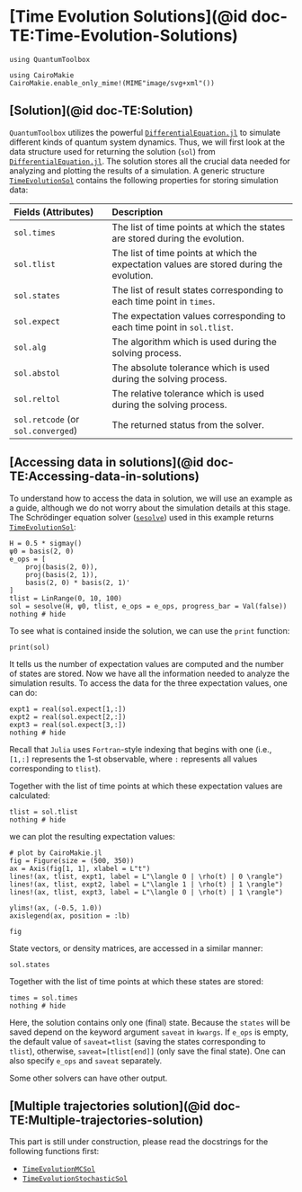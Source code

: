 # [Time Evolution Solutions](@id doc-TE:Time-Evolution-Solutions)

```@setup TE-solution
using QuantumToolbox

using CairoMakie
CairoMakie.enable_only_mime!(MIME"image/svg+xml"())
```

## [Solution](@id doc-TE:Solution)
`QuantumToolbox` utilizes the powerful [`DifferentialEquation.jl`](https://docs.sciml.ai/DiffEqDocs/stable/) to simulate different kinds of quantum system dynamics. Thus, we will first look at the data structure used for returning the solution (`sol`) from [`DifferentialEquation.jl`](https://docs.sciml.ai/DiffEqDocs/stable/). The solution stores all the crucial data needed for analyzing and plotting the results of a simulation. A generic structure [`TimeEvolutionSol`](@ref) contains the following properties for storing simulation data:

| **Fields (Attributes)** | **Description** |
|:------------------------|:----------------|
| `sol.times` | The list of time points at which the states are stored during the evolution. |
| `sol.tlist` | The list of time points at which the expectation values are stored during the evolution. |
| `sol.states` | The list of result states corresponding to each time point in `times`. |
| `sol.expect` | The expectation values corresponding to each time point in `sol.tlist`. |
| `sol.alg` | The algorithm which is used during the solving process. |
| `sol.abstol` | The absolute tolerance which is used during the solving process. |
| `sol.reltol` | The relative tolerance which is used during the solving process. |
| `sol.retcode` (or `sol.converged`) | The returned status from the solver. |

## [Accessing data in solutions](@id doc-TE:Accessing-data-in-solutions)

To understand how to access the data in solution, we will use an example as a guide, although we do not worry about the simulation details at this stage. The Schrödinger equation solver ([`sesolve`](@ref)) used in this example returns [`TimeEvolutionSol`](@ref):

```@example TE-solution
H = 0.5 * sigmay()
ψ0 = basis(2, 0)
e_ops = [
    proj(basis(2, 0)),
    proj(basis(2, 1)),
    basis(2, 0) * basis(2, 1)'
]
tlist = LinRange(0, 10, 100)
sol = sesolve(H, ψ0, tlist, e_ops = e_ops, progress_bar = Val(false))
nothing # hide
```

To see what is contained inside the solution, we can use the `print` function:

```@example TE-solution
print(sol)
```

It tells us the number of expectation values are computed and the number of states are stored. Now we have all the information needed to analyze the simulation results. To access the data for the three expectation values, one can do:

```@example TE-solution
expt1 = real(sol.expect[1,:])
expt2 = real(sol.expect[2,:])
expt3 = real(sol.expect[3,:])
nothing # hide
```

Recall that `Julia` uses `Fortran`-style indexing that begins with one (i.e., `[1,:]` represents the 1-st observable, where `:` represents all values corresponding to `tlist`).

Together with the list of time points at which these expectation values are calculated:

```@example TE-solution
tlist = sol.tlist
nothing # hide
```

we can plot the resulting expectation values:

```@example TE-solution
# plot by CairoMakie.jl
fig = Figure(size = (500, 350))
ax = Axis(fig[1, 1], xlabel = L"t")
lines!(ax, tlist, expt1, label = L"\langle 0 | \rho(t) | 0 \rangle")
lines!(ax, tlist, expt2, label = L"\langle 1 | \rho(t) | 1 \rangle")
lines!(ax, tlist, expt3, label = L"\langle 0 | \rho(t) | 1 \rangle")

ylims!(ax, (-0.5, 1.0))
axislegend(ax, position = :lb)

fig
```

State vectors, or density matrices, are accessed in a similar manner:

```@example TE-solution
sol.states
```

Together with the list of time points at which these states are stored:

```@example TE-solution
times = sol.times
nothing # hide
```

Here, the solution contains only one (final) state. Because the `states` will be saved depend on the keyword argument `saveat` in `kwargs`. If `e_ops` is empty, the default value of `saveat=tlist` (saving the states corresponding to `tlist`), otherwise, `saveat=[tlist[end]]` (only save the final state). One can also specify `e_ops` and `saveat` separately.

Some other solvers can have other output.

## [Multiple trajectories solution](@id doc-TE:Multiple-trajectories-solution)

This part is still under construction, please read the docstrings for the following functions first:

- [`TimeEvolutionMCSol`](@ref)
- [`TimeEvolutionStochasticSol`](@ref)